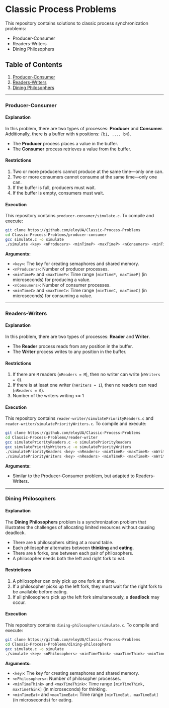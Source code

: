 # Classic Process Problems

This repository contains solutions to classic process synchronization problems:
- Producer-Consumer
- Readers-Writers
- Dining Philosophers

## Table of Contents
1. [Producer-Consumer](#producer-consumer)
2. [Readers-Writers](#readers-writers)
3. [Dining Philosophers](#dining-philosophers)

---

### Producer-Consumer

#### Explanation
In this problem, there are two types of processes: **Producer** and **Consumer**.
Additionally, there is a buffer with `N` positions: `{b1, ..., bN}`.

- The **Producer** process places a value in the buffer.
- The **Consumer** process retrieves a value from the buffer.

#### Restrictions
1. Two or more producers cannot produce at the same time—only one can.
2. Two or more consumers cannot consume at the same time—only one can.
3. If the buffer is full, producers must wait.
4. If the buffer is empty, consumers must wait.

#### Execution
This repository contains `producer-consumer/simulate.c`. To compile and execute:
```sh
git clone https://github.com/eloyUA/Classic-Process-Problems
cd Classic-Process-Problems/producer-consumer
gcc simulate.c -o simulate
./simulate <key> <nProducers> <minTimeP> <maxTimeP> <nConsumers> <minTimeC> <maxTimeC>
```

**Arguments:**
- `<key>`: The key for creating semaphores and shared memory.
- `<nProducers>`: Number of producer processes.
- `<minTimeP>` and `<maxTimeP>`: Time range `[minTimeP, maxTimeP]` (in microseconds) for producing a value.
- `<nConsumers>`: Number of consumer processes.
- `<minTimeC>` and `<maxTimeC>`: Time range `[minTimeC, maxTimeC]` (in microseconds) for consuming a value.

---

### Readers-Writers

#### Explanation
In this problem, there are two types of processes: **Reader** and **Writer**.

- The **Reader** process reads from any position in the buffer.
- The **Writer** process writes to any position in the buffer.

#### Restrictions
1. If there are `M` readers (`nReaders = M`), then no writer can write (`nWriters = 0`).
2. If there is at least one writer (`nWriters = 1`), then no readers can read (`nReaders = 0`).
3. Number of the writers writing <= 1

#### Execution
This repository contains `reader-writer/simulatePriorityReaders.c` and `reader-writer/simulatePriorityWriters.c`. To compile and execute:
```sh
git clone https://github.com/eloyUA/Classic-Process-Problems
cd Classic-Process-Problems/reader-writer
gcc simulatePriorityReaders.c -o simulatePriorityReaders
gcc simulatePriorityWriters.c -o simulatePriorityWriters
./simulatePriorityReaders <key> <nReaders> <minTimeR> <maxTimeR> <nWriters> <minTimeW> <maxTimeW>
./simulatePriorityWriters <key> <nReaders> <minTimeR> <maxTimeR> <nWriters> <minTimeW> <maxTimeW>
```

**Arguments:**
- Similar to the Producer-Consumer problem, but adapted to Readers-Writers.

---

### Dining Philosophers

#### Explanation
The **Dining Philosophers** problem is a synchronization problem that illustrates the challenges of allocating limited resources without causing deadlock.

- There are `N` philosophers sitting at a round table.
- Each philosopher alternates between **thinking** and **eating**.
- There are `N` forks, one between each pair of philosophers.
- A philosopher needs both the left and right fork to eat.

#### Restrictions
1. A philosopher can only pick up one fork at a time.
2. If a philosopher picks up the left fork, they must wait for the right fork to be available before eating.
3. If all philosophers pick up the left fork simultaneously, a **deadlock** may occur.

#### Execution
This repository contains `dining-philosophers/simulate.c`. To compile and execute:
```sh
git clone https://github.com/eloyUA/Classic-Process-Problems
cd Classic-Process-Problems/dining-philosophers
gcc simulate.c -o simulate
./simulate <key> <nPhilosophers> <minTimeThink> <maxTimeThink> <minTimeEat> <maxTimeEat>
```

**Arguments:**
- `<key>`: The key for creating semaphores and shared memory.
- `<nPhilosophers>`: Number of philosopher processes.
- `<minTimeThink>` and `<maxTimeThink>`: Time range `[minTimeThink, maxTimeThink]` (in microseconds) for thinking.
- `<minTimeEat>` and `<maxTimeEat>`: Time range `[minTimeEat, maxTimeEat]` (in microseconds) for eating.
